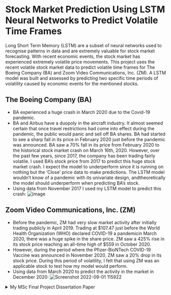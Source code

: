 # Stock Market Prediction Using LSTM Neural Networks to Predict Volatile Time Frames
Long Short Term Memory (LSTM) are a subset of neural networks used to recognise patterns in data and are extremely valuable for stock market forecasting. With recent economic events, the stock market has experienced extremely volatile price movements. This project uses the recent volatile stock market data to predict volatile time frames for The Boeing Company (BA) and Zoom Video Communications, Inc. (ZM). A LSTM model was built and assessed by predicting two specific time periods of volatility caused by economic events for the mentioned stocks.

## The Boeing Company (BA) ##
* BA experienced a huge crash in March 2020 due to the Covid-19 pandemic. 
* BA and Airbus have a duopoly in the aircraft industry. It almost seemed certain that once travel restrictions had come into effect during the pandemic, the public would panic and sell off BA shares. BA had started to see a sharp fall in its price in February 2020 just before the pandemic was announced. BA saw a 70% fall in its price from February 2020 to the historical stock market crash on March 16th, 2020. However, over the past few years, since 2017, the company has been trading fairly volatile. I used BA’s stock price from 2017 to predict this huge stock market crash. I expect the model to underperform since it is running on nothing but the ‘Close’ price data to make predictions. The LSTM model wouldn’t know of a pandemic with its univariate design, andtheoretically the model should underperform when predicting
BA’s stock.
* Using data from November 2017 I used my LSTM model to predict this crash:
![image](https://user-images.githubusercontent.com/72275728/187898752-5c6a55a0-6472-40ad-b140-27e118cac823.png)
## Zoom Video Communications, Inc. (ZM) ##
* Before the pandemic, ZM had very slow market activity after initially trading publicly in April 2019. Trading at $107.47 just before the World Health Organization (WHO) declared COVID-19 a pandemicin March 2020, there was a huge spike in the share price. ZM saw a 425% rise in its stock price reaching an all-time high of $559 in October 2020.
* However, during the period where the Pfizer-BioNTech COVID-19 Vaccine was announced in November 2020, ZM saw a 20% drop in its stock price. During this period of volatility, I felt that using ZM was an applicable stock to test how my model would perform.
* Using data from March 2020 to predict the activity in the market in December 2020:
![Screenshot 2022-09-01 115922](https://user-images.githubusercontent.com/72275728/187898612-309cf016-5dc4-4203-adb0-56d85d759c90.png)

<details>
           <summary>My MSc Final Project Dissertation Paper</summary>
           ![Mustafa_Alkatib_ProjectMSc_Page_01](https://user-images.githubusercontent.com/72275728/187899748-a08bfe8b-f232-4c3d-88b0-803ab7a57aaf.jpg)
           ![Mustafa_Alkatib_ProjectMSc_Page_02](https://user-images.githubusercontent.com/72275728/187899772-95cc38c1-c67e-4005-81de-bf3f3e327d7e.jpg)
           ![Mustafa_Alkatib_ProjectMSc_Page_03](https://user-images.githubusercontent.com/72275728/187899795-77d38f71-1355-460c-98a4-8f5030180898.jpg)

           


         </details>
